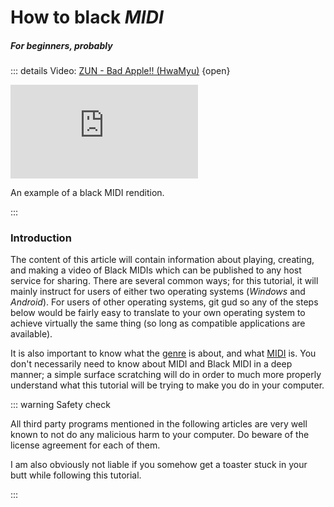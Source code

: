 
# How to black *MIDI*

##### *For beginners, probably*

::: details Video: [ZUN - Bad Apple!! (HwaMyu)][a] {open}

<iframe
  src="https://youtube.com/embed/twaJeiD-hnw?t=13"
  allow="accelerometer; autoplay; encrypted-media; gyroscope; picture-in-picture" 
  frameborder="0" 
  allowfullscreen
></iframe>

An example of a black MIDI rendition.

:::

### Introduction

The content of this article will contain information about playing, creating,
and making a video of Black MIDIs which can be published to any host service
for sharing. There are several common ways; for this tutorial, it will mainly
instruct for users of either two operating systems (*Windows* and *Android*).
For users of other operating systems, git gud so any of the steps below would
be fairly easy to translate to your own operating system to achieve virtually
the same thing (so long as compatible applications are available).

It is also important to know what the [genre][g] is about, and what [MIDI][m]
is. You don't necessarily need to know about MIDI and Black MIDI in a deep
manner; a simple surface scratching will do in order to much more properly
understand what this tutorial will be trying to make you do in your computer.

::: warning Safety check

All third party programs mentioned in the following articles are very well
known to not do any malicious harm to your computer. Do beware of the license
agreement for each of them.

I am also obviously not liable if you somehow get a toaster stuck in your butt
while following this tutorial.

:::

[a]: <https://youtube.com/twaJeiD-hnw?t=13>
[g]: <https://en.wikipedia.org/wiki/Black_MIDI>
[m]: <https://simple.wikipedia.org/wiki/MIDI>